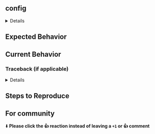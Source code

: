 <!--- Provide a general summary of the issue in the Title above -->
<!--- If you have a question along the lines of "How do I do this Bash command in deepsh"
please first look over the Bash to Deepsh translation guide: https://con.sh/bash_to_xsh.html
If you don't find an answer there, please do open an issue! -->

## config

<details>

```
$ config
```

</details>

## Expected Behavior

<!--- Tell us what should happen -->

## Current Behavior

<!--- Tell us what happens instead of the expected behavior -->
<!--- If part of your bug report is a traceback, please first enter debug mode before triggering the error
To enter debug mode, set the environment variable `DEEPSH_DEBUG=1` _before_ starting `deepsh`.
On Linux and OSX, an easy way to to do this is to run `env DEEPSH_DEBUG=1 deepsh` -->

### Traceback (if applicable)

<details>

```
traceback
```

</details>

## Steps to Reproduce

<!--- Please try to write out a minimal reproducible snippet to trigger the bug, it will help us fix it! -->

## For community

⬇️ **Please click the 👍 reaction instead of leaving a `+1` or 👍 comment**
